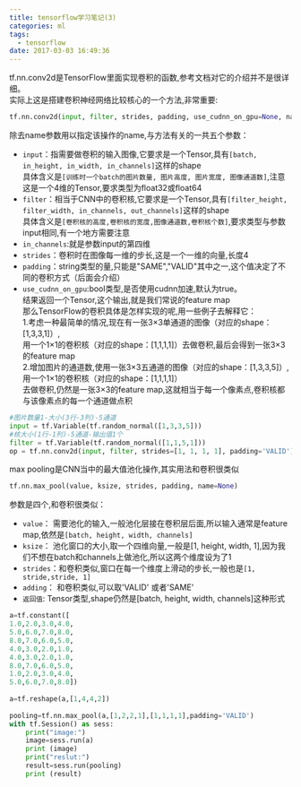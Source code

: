 ```yaml
---
title: tensorflow学习笔记(3)
categories: ml
tags:
  - tensorflow
date: 2017-03-03 16:49:36
---
```


tf.nn.conv2d是TensorFlow里面实现卷积的函数,参考文档对它的介绍并不是很详细。   
实际上这是搭建卷积神经网络比较核心的一个方法,非常重要:   
```python 
tf.nn.conv2d(input, filter, strides, padding, use_cudnn_on_gpu=None, name=None)
```
<!--more-->
除去name参数用以指定该操作的name,与方法有关的一共五个参数：  
* `input`：指需要做卷积的输入图像,它要求是一个Tensor,具有`[batch, in_height, in_width, in_channels]`这样的shape    
具体含义是`[训练时一个batch的图片数量, 图片高度, 图片宽度, 图像通道数]`,注意这是一个4维的Tensor,要求类型为float32或float64      
* `filter`：相当于CNN中的卷积核,它要求是一个Tensor,具有`[filter_height, filter_width, in_channels, out_channels]`这样的shape    
具体含义是`[卷积核的高度,卷积核的宽度,图像通道数,卷积核个数]`,要求类型与参数input相同,有一个地方需要注意  
* `in_channels`:就是参数input的第四维
* `strides`：卷积时在图像每一维的步长,这是一个一维的向量,长度4    
* `padding`：string类型的量,只能是"SAME","VALID"其中之一,这个值决定了不同的卷积方式（后面会介绍）  
* `use_cudnn_on_gpu`:bool类型,是否使用cudnn加速,默认为true。   
结果返回一个Tensor,这个输出,就是我们常说的feature map    
那么TensorFlow的卷积具体是怎样实现的呢,用一些例子去解释它：   
1.考虑一种最简单的情况,现在有一张3×3单通道的图像（对应的shape：[1,3,3,1]）,  
用一个1×1的卷积核（对应的shape：[1,1,1,1]）去做卷积,最后会得到一张3×3的feature map      
2.增加图片的通道数,使用一张3×3五通道的图像（对应的shape：[1,3,3,5]）,用一个1×1的卷积核（对应的shape：[1,1,1,1]）   
去做卷积,仍然是一张3×3的feature map,这就相当于每一个像素点,卷积核都与该像素点的每一个通道做点积     
```python
#图片数量1-大小(3行-3列)-5通道
input = tf.Variable(tf.random_normal([1,3,3,5]))  
#核大小(1行-1列)-5通道-输出值1个
filter = tf.Variable(tf.random_normal([1,1,5,1])) 
op = tf.nn.conv2d(input, filter, strides=[1, 1, 1, 1], padding='VALID')  
```


max pooling是CNN当中的最大值池化操作,其实用法和卷积很类似 
```python
tf.nn.max_pool(value, ksize, strides, padding, name=None)
```
参数是四个,和卷积很类似：
* `value`： 需要池化的输入,一般池化层接在卷积层后面,所以输入通常是feature map,依然是`[batch, height, width, channels]`   
* `ksize`： 池化窗口的大小,取一个四维向量,一般是[1, height, width, 1],因为我们不想在batch和channels上做池化,所以这两个维度设为了1  
* `strides`：和卷积类似,窗口在每一个维度上滑动的步长,一般也是`[1, stride,stride, 1]`
* `adding`： 和卷积类似,可以取'VALID' 或者'SAME'  
* `返回值`:  Tensor类型,shape仍然是[batch, height, width, channels]这种形式  


```python
a=tf.constant([
1.0,2.0,3.0,4.0,  
5.0,6.0,7.0,8.0,  
8.0,7.0,6.0,5.0,  
4.0,3.0,2.0,1.0,  
4.0,3.0,2.0,1.0,  
8.0,7.0,6.0,5.0,  
1.0,2.0,3.0,4.0,  
5.0,6.0,7.0,8.0])  
                  
a=tf.reshape(a,[1,4,4,2])  
  
pooling=tf.nn.max_pool(a,[1,2,2,1],[1,1,1,1],padding='VALID')  
with tf.Session() as sess:  
    print("image:")  
    image=sess.run(a)  
    print (image)  
    print("reslut:")  
    result=sess.run(pooling)  
    print (result)  
```